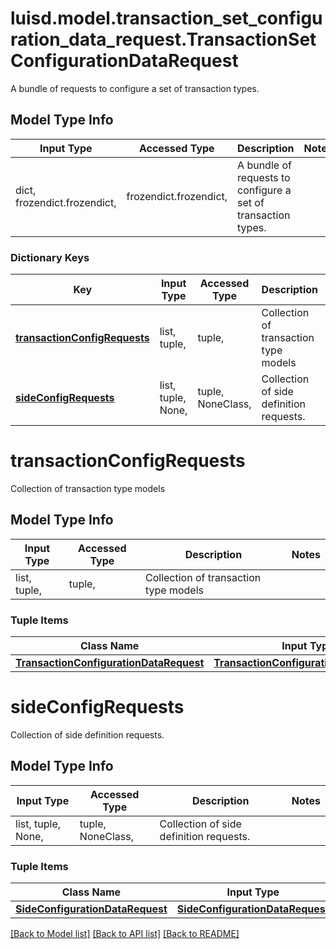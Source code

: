 # luisd.model.transaction_set_configuration_data_request.TransactionSetConfigurationDataRequest

A bundle of requests to configure a set of transaction types.

## Model Type Info
Input Type | Accessed Type | Description | Notes
------------ | ------------- | ------------- | -------------
dict, frozendict.frozendict,  | frozendict.frozendict,  | A bundle of requests to configure a set of transaction types. | 

### Dictionary Keys
Key | Input Type | Accessed Type | Description | Notes
------------ | ------------- | ------------- | ------------- | -------------
**[transactionConfigRequests](#transactionConfigRequests)** | list, tuple,  | tuple,  | Collection of transaction type models | 
**[sideConfigRequests](#sideConfigRequests)** | list, tuple, None,  | tuple, NoneClass,  | Collection of side definition requests. | [optional] 

# transactionConfigRequests

Collection of transaction type models

## Model Type Info
Input Type | Accessed Type | Description | Notes
------------ | ------------- | ------------- | -------------
list, tuple,  | tuple,  | Collection of transaction type models | 

### Tuple Items
Class Name | Input Type | Accessed Type | Description | Notes
------------- | ------------- | ------------- | ------------- | -------------
[**TransactionConfigurationDataRequest**](TransactionConfigurationDataRequest.md) | [**TransactionConfigurationDataRequest**](TransactionConfigurationDataRequest.md) | [**TransactionConfigurationDataRequest**](TransactionConfigurationDataRequest.md) |  | 

# sideConfigRequests

Collection of side definition requests.

## Model Type Info
Input Type | Accessed Type | Description | Notes
------------ | ------------- | ------------- | -------------
list, tuple, None,  | tuple, NoneClass,  | Collection of side definition requests. | 

### Tuple Items
Class Name | Input Type | Accessed Type | Description | Notes
------------- | ------------- | ------------- | ------------- | -------------
[**SideConfigurationDataRequest**](SideConfigurationDataRequest.md) | [**SideConfigurationDataRequest**](SideConfigurationDataRequest.md) | [**SideConfigurationDataRequest**](SideConfigurationDataRequest.md) |  | 

[[Back to Model list]](../../README.md#documentation-for-models) [[Back to API list]](../../README.md#documentation-for-api-endpoints) [[Back to README]](../../README.md)

